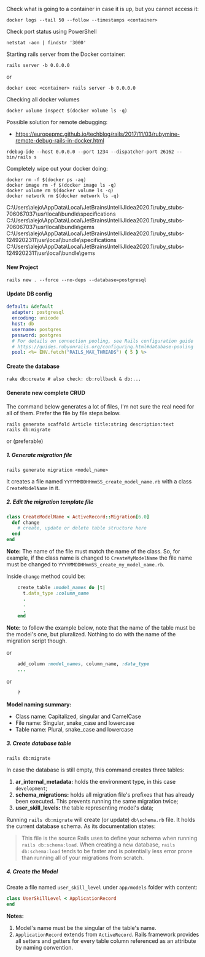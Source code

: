 Check what is going to a container in case it is up, but you cannot access it:
```
docker logs --tail 50 --follow --timestamps <container>
```

Check port status using PowerShell
```shell script
netstat -aon | findstr '3000'
```

Starting rails server from the Docker container:
```shell script
rails server -b 0.0.0.0
```
or
```shell script
docker exec <container> rails server -b 0.0.0.0
```

Checking all docker volumes 
```shell script
docker volume inspect $(docker volume ls -q)
```

Possible solution for remote debugging:
- https://europepmc.github.io/techblog/rails/2017/11/03/rubymine-remote-debug-rails-in-docker.html
```
rdebug-ide --host 0.0.0.0 --port 1234 --dispatcher-port 26162 -- bin/rails s
```

Completely wipe out your docker doing:
```shell script
docker rm -f $(docker ps -aq)
docker image rm -f $(docker image ls -q)
docker volume rm $(docker volume ls -q)
docker network rm $(docker network ls -q)
```

C:\Users\alejo\AppData\Local\JetBrains\IntelliJIdea2020.1\ruby_stubs\-706067037\usr\local\bundle\specifications
C:\Users\alejo\AppData\Local\JetBrains\IntelliJIdea2020.1\ruby_stubs\-706067037\usr\local\bundle\gems
C:\Users\alejo\AppData\Local\JetBrains\IntelliJIdea2020.1\ruby_stubs\-1249202311\usr\local\bundle\specifications
C:\Users\alejo\AppData\Local\JetBrains\IntelliJIdea2020.1\ruby_stubs\-1249202311\usr\local\bundle\gems


#### New Project

```shell script
rails new . --force --no-deps --database=postgresql
```

#### Update DB config

```yaml
default: &default
  adapter: postgresql
  encoding: unicode
  host: db
  username: postgres
  password: postgres
  # For details on connection pooling, see Rails configuration guide
  # https://guides.rubyonrails.org/configuring.html#database-pooling
  pool: <%= ENV.fetch("RAILS_MAX_THREADS") { 5 } %>
```

#### Create the database

```shell script
rake db:create # also check: db:rollback & db:...
```

#### Generate new complete CRUD

The command below generates a lot of files, I'm not sure the real need for all of them. Prefer the file by file steps 
below.
```shell script
rails generate scaffold Article title:string description:text
rails db:migrate
```
or (preferable)

##### 1. Generate migration file
```shell script
rails generate migration <model_name>
```
It creates a file named `YYYYMMDDHHmmSS_create_model_name.rb` with a class `CreateModelName` in it.

##### 2. Edit the migration template file
```ruby
class CreateModelName < ActiveRecord::Migration[6.0]
  def change
    # create, update or delete table structure here
  end
end
```
**Note:** The name of the file must match the name of the class. So, for example, if the class name is changed to 
`CreateMyModelName` the file name must be changed to `YYYYMMDDHHmmSS_create_my_model_name.rb`.

Inside `change` method could be:
```ruby
    create_table :model_names do |t|
      t.data_type :column_name
      .
      .
      .
    end
```
**Note:** to follow the example below, note that the name of the table must be the model's one, but pluralized. Nothing 
to do with the name of the migration script though.

or
```ruby
    add_column :model_names, column_name, :data_type
    ...
```
or
```ruby
    ?
```

**Model naming summary:**
- Class name: Capitalized, singular and CamelCase
- File name: Singular, snake_case and lowercase
- Table name: Plural, snake_case and lowercase

##### 3. Create database table
```shell script
rails db:migrate
```
In case the database is still empty, this command creates three tables:
1. **ar_internal_metadata:** holds the environment type, in this case `development`;
2. **schema_migrations:** holds all migration file's prefixes that has already been executed. This prevents running the 
same migration twice;
3. **user_skill_levels:** the table representing model's data;

Running `rails db:migrate` will create (or update) `db\schema.rb` file. It holds the current database schema. As its 
documentation states:
> This file is the source Rails uses to define your schema when running `rails db:schema:load`. When creating a new 
> database, `rails db:schema:load` tends to be faster and is potentially less error prone than running all of your 
> migrations from scratch.

##### 4. Create the Model

Create a file named `user_skill_level` under `app/models` folder with content:
```ruby
class UserSkillLevel < ApplicationRecord
end
```
**Notes:** 
1. Model's name must be the singular of the table's name.
2. `ApplicationRecord` extends from `ActiveRecord`. Rails framework provides all setters and getters for every 
table column referenced as an attribute by naming convention.
